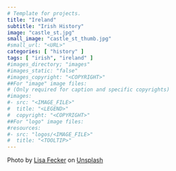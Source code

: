 ```yaml
---
# Template for projects.
title: "Ireland"
subtitle: "Irish History"
image: "castle_st.jpg"
small_image: "castle_st_thumb.jpg"
#small_url: "<URL>"
categories: [ "history" ]
tags: [ "irish", "ireland" ]
#images_directory; "images"
#images_static: "false"
#images_copyright: "<COPYRIGHT>"
##For "image" image files:
# (Only required for caption and specific copyrights)
#images:
#- src: "<IMAGE_FILE>"
#  title: "<LEGEND>"
#  copyright: "<COPYRIGHT>"
##For "logo" image files:
#resources:
#- src: "logos/<IMAGE_FILE>"
#  title: "<TOOLTIP>"
---
```


<span>Photo by <a href="https://unsplash.com/@lisafecker?utm_source=unsplash&amp;utm_medium=referral&amp;utm_content=creditCopyText" data-jzz-gui-player="true">Lisa Fecker</a> on <a href="https://unsplash.com/s/photos/ireland-castle?utm_source=unsplash&amp;utm_medium=referral&amp;utm_content=creditCopyText" data-jzz-gui-player="true">Unsplash</a></span>
